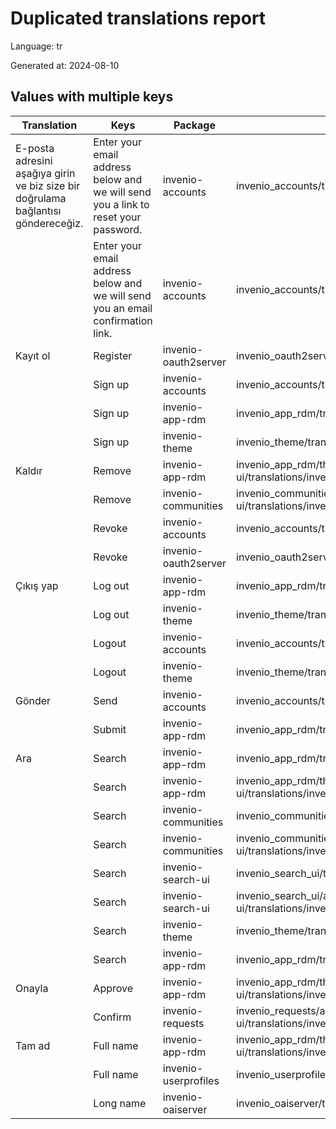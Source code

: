 # Duplicated translations report

Language: tr

Generated at: 2024-08-10


## Values with multiple keys


| Translation | Keys | Package | File |
|-------------|------| --- | --- |
| E-posta adresini aşağıya girin ve biz size bir doğrulama bağlantısı göndereceğiz.| Enter your email address below and we will send you a link to reset your password. | invenio-accounts | invenio_accounts/translations/tr/LC_MESSAGES/messages.po |
|| Enter your email address below and we will send you an email confirmation link. | invenio-accounts | invenio_accounts/translations/tr/LC_MESSAGES/messages.po |
| Kayıt ol| Register | invenio-oauth2server | invenio_oauth2server/translations/tr/LC_MESSAGES/messages.po |
|| Sign up | invenio-accounts | invenio_accounts/translations/tr/LC_MESSAGES/messages.po |
|| Sign up | invenio-app-rdm | invenio_app_rdm/translations/tr/LC_MESSAGES/messages.po |
|| Sign up | invenio-theme | invenio_theme/translations/tr/LC_MESSAGES/messages.po |
| Kaldır| Remove | invenio-app-rdm | invenio_app_rdm/theme/assets/semantic-ui/translations/invenio_app_rdm/messages/tr/messages.po |
|| Remove | invenio-communities | invenio_communities/assets/semantic-ui/translations/invenio_communities/messages/tr/messages.po |
|| Revoke | invenio-accounts | invenio_accounts/translations/tr/LC_MESSAGES/messages.po |
|| Revoke | invenio-oauth2server | invenio_oauth2server/translations/tr/LC_MESSAGES/messages.po |
| Çıkış yap| Log out | invenio-app-rdm | invenio_app_rdm/translations/tr/LC_MESSAGES/messages.po |
|| Log out | invenio-theme | invenio_theme/translations/tr/LC_MESSAGES/messages.po |
|| Logout | invenio-accounts | invenio_accounts/translations/tr/LC_MESSAGES/messages.po |
|| Logout | invenio-theme | invenio_theme/translations/tr/LC_MESSAGES/messages.po |
| Gönder| Send | invenio-accounts | invenio_accounts/translations/tr/LC_MESSAGES/messages.po |
|| Submit | invenio-app-rdm | invenio_app_rdm/translations/tr/LC_MESSAGES/messages.po |
| Ara| Search | invenio-app-rdm | invenio_app_rdm/translations/tr/LC_MESSAGES/messages.po |
|| Search | invenio-app-rdm | invenio_app_rdm/theme/assets/semantic-ui/translations/invenio_app_rdm/messages/tr/messages.po |
|| Search | invenio-communities | invenio_communities/translations/tr/LC_MESSAGES/messages.po |
|| Search | invenio-communities | invenio_communities/assets/semantic-ui/translations/invenio_communities/messages/tr/messages.po |
|| Search | invenio-search-ui | invenio_search_ui/translations/tr/LC_MESSAGES/messages.po |
|| Search | invenio-search-ui | invenio_search_ui/assets/semantic-ui/translations/invenio_search_ui/messages/tr/messages.po |
|| Search | invenio-theme | invenio_theme/translations/tr/LC_MESSAGES/messages.po |
|| Search  | invenio-app-rdm | invenio_app_rdm/translations/tr/LC_MESSAGES/messages.po |
| Onayla| Approve | invenio-app-rdm | invenio_app_rdm/theme/assets/semantic-ui/translations/invenio_app_rdm/messages/tr/messages.po |
|| Confirm | invenio-requests | invenio_requests/assets/semantic-ui/translations/invenio_requests/messages/tr/messages.po |
| Tam ad| Full name | invenio-app-rdm | invenio_app_rdm/theme/assets/semantic-ui/translations/invenio_app_rdm/messages/tr/messages.po |
|| Full name | invenio-userprofiles | invenio_userprofiles/translations/tr/LC_MESSAGES/messages.po |
|| Long name | invenio-oaiserver | invenio_oaiserver/translations/tr/LC_MESSAGES/messages.po |
